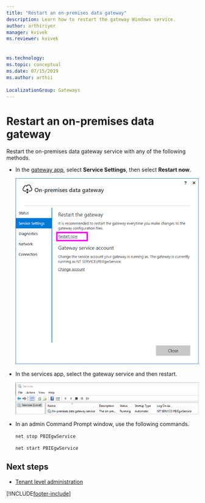 ```yaml
---
title: "Restart an on-premises data gateway"
description: Learn how to restart the gateway Windows service.
author: arthiriyer
manager: kvivek
ms.reviewer: kvivek


ms.technology:
ms.topic: conceptual
ms.date: 07/15/2019
ms.author: arthii

LocalizationGroup: Gateways
---
```


# Restart an on-premises data gateway

Restart the on-premises data gateway service with any of the following methods.

* In the [gateway app](service-gateway-app.md), select **Service Settings**, then select **Restart now**.

    ![Restarting from the gateway app.](media/service-gateway-restart/restart-gateway.png)

* In the services app, select the gateway service and then restart.

    ![Restarting from the services app.](media/service-gateway-restart/service-restart.png)

* In an admin Command Prompt window, use the following commands.

    `net stop PBIEgwService`

    `net start PBIEgwService`

## Next steps

* [Tenant level administration](/power-platform/admin/onpremises-data-gateway-management)


[!INCLUDE[footer-include](../includes/footer-banner.md)]